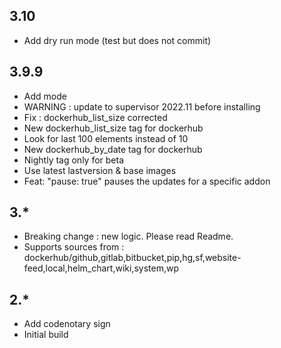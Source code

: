 ## 3.10
- Add dry run mode (test but does not commit)

## 3.9.9
- Add mode
- WARNING : update to supervisor 2022.11 before installing
- Fix : dockerhub_list_size corrected
- New dockerhub_list_size tag for dockerhub
- Look for last 100 elements instead of 10
- New dockerhub_by_date tag for dockerhub
- Nightly tag only for beta
- Use latest lastversion & base images
- Feat: "pause: true" pauses the updates for a specific addon

## 3.*
- Breaking change : new logic. Please read Readme.
- Supports sources from : dockerhub/github,gitlab,bitbucket,pip,hg,sf,website-feed,local,helm_chart,wiki,system,wp

## 2.*
- Add codenotary sign
- Initial build
